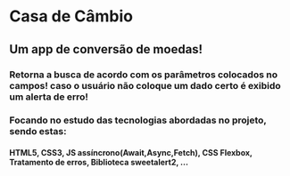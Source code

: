 # Casa de Câmbio
## Um app de conversão de moedas!
### Retorna a busca de acordo com os parâmetros colocados no campos! caso o usuário não coloque um dado certo é exibido um alerta de erro!
### Focando no estudo das tecnologias abordadas no projeto, sendo estas:
#### HTML5, CSS3, JS assíncrono(Await,Async,Fetch), CSS Flexbox, Tratamento de erros, Biblioteca sweetalert2, ...
#### 



